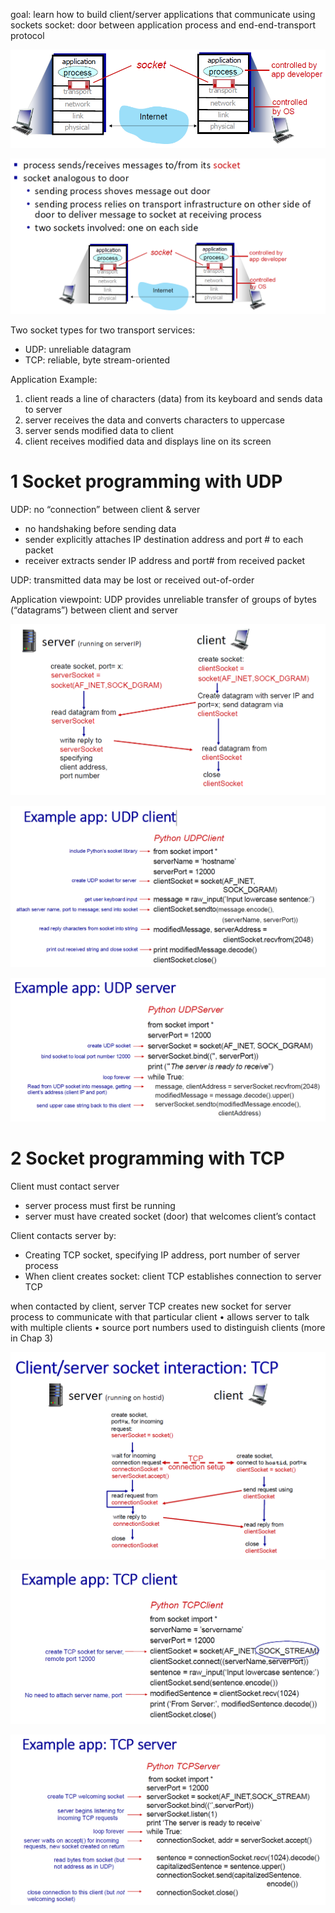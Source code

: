 
goal: learn how to build client/server applications that communicate using sockets
socket: door between application process and end-end-transport protocol


![](image/Pasted%20image%2020241208220343.png)


![](../60_01_Intro/image/Pasted%20image%2020241021072237.png)

Two socket types for two transport services:
- UDP: unreliable datagram
- TCP: reliable, byte stream-oriented

Application Example:
1. client reads a line of characters (data) from its keyboard and sends data to server
2. server receives the data and converts characters to uppercase
3. server sends modified data to client
4. client receives modified data and displays line on its screen



# 1 Socket programming with UDP

UDP: no “connection” between client & server
- no handshaking before sending data
- sender explicitly attaches IP destination address and port # to each packet
- receiver extracts sender IP address and port# from received packet

UDP: transmitted data may be lost or received out-of-order

Application viewpoint: UDP provides unreliable transfer of groups of bytes (“datagrams”) between client and server

![](image/Pasted%20image%2020241208220513.png)


![](image/Pasted%20image%2020241208220534.png)


![](image/Pasted%20image%2020241208220540.png)




# 2 Socket programming with TCP

Client must contact server
 - server process must first be running
 - server must have created socket (door) that welcomes client’s contact

Client contacts server by:
- Creating TCP socket, specifying IP address, port number of server process
- When client creates socket: client TCP establishes connection to server TCP

when contacted by client, server TCP creates new socket for server process to communicate with that particular client
• allows server to talk with multiple clients
• source port numbers used to distinguish clients (more in Chap 3)

![](image/Pasted%20image%2020241208220654.png)


![](image/Pasted%20image%2020241208220702.png)


![](image/Pasted%20image%2020241208220709.png)

